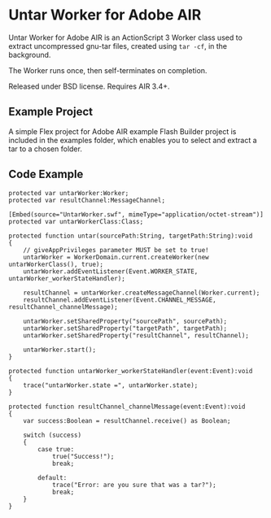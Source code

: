 Untar Worker for Adobe AIR
==========================

Untar Worker for Adobe AIR is an ActionScript 3 Worker class used to extract 
uncompressed gnu-tar files, created using `tar -cf`, in the background.

The Worker runs once, then self-terminates on completion.

Released under BSD license. Requires AIR 3.4+.

Example Project
---------------

A simple Flex project for Adobe AIR example Flash Builder project is included in the examples folder, which enables you to select and extract a tar to a chosen folder.

Code Example
------------

```as3
protected var untarWorker:Worker;
protected var resultChannel:MessageChannel;

[Embed(source="UntarWorker.swf", mimeType="application/octet-stream")]
protected var untarWorkerClass:Class;

protected function untar(sourcePath:String, targetPath:String):void
{
	// giveAppPrivileges parameter MUST be set to true!
	untarWorker = WorkerDomain.current.createWorker(new untarWorkerClass(), true);
	untarWorker.addEventListener(Event.WORKER_STATE, untarWorker_workerStateHandler);
	
	resultChannel = untarWorker.createMessageChannel(Worker.current);
	resultChannel.addEventListener(Event.CHANNEL_MESSAGE, resultChannel_channelMessage);
	
	untarWorker.setSharedProperty("sourcePath", sourcePath);
	untarWorker.setSharedProperty("targetPath", targetPath);				
	untarWorker.setSharedProperty("resultChannel", resultChannel);				
	
	untarWorker.start();
}

protected function untarWorker_workerStateHandler(event:Event):void
{
	trace("untarWorker.state =", untarWorker.state);
}

protected function resultChannel_channelMessage(event:Event):void
{
	var success:Boolean = resultChannel.receive() as Boolean;
	
	switch (success)
	{
		case true:
			true("Success!");
			break;
			
		default:
			trace("Error: are you sure that was a tar?");
			break;
	}
}
```
